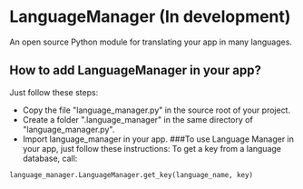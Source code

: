 # LanguageManager (In development)
 An open source Python module for translating your app in many languages.
## How to add LanguageManager in your app?
 Just follow these steps:
 * Copy the file "language_manager.py" in the source root of your project.
 * Create a folder ".language_manager" in the same directory of "language_manager.py".
 * Import language_manager in your app.
###To use Language Manager in your app, just follow these instructions:
 To get a key from a language database, call:

`language_manager.LanguageManager.get_key(language_name, key)`
